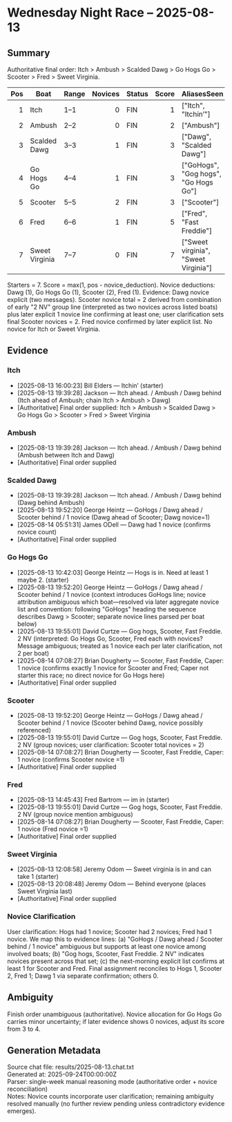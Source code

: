# Wednesday Night Race – 2025-08-13

<!-- markdownlint-disable MD013 -->

## Summary

Authoritative final order: Itch > Ambush > Scalded Dawg > Go Hogs Go > Scooter > Fred > Sweet Virginia.

| Pos | Boat | Range | Novices | Status | Score | AliasesSeen |
|---:|---|---|---:|---|---:|---|
| 1 | Itch | 1–1 | 0 | FIN | 1 | ["Itch", "Itchin’"] |
| 2 | Ambush | 2–2 | 0 | FIN | 2 | ["Ambush"] |
| 3 | Scalded Dawg | 3–3 | 1 | FIN | 3 | ["Dawg", "Scalded Dawg"] |
| 4 | Go Hogs Go | 4–4 | 1 | FIN | 3 | ["GoHogs", "Gog hogs", "Go Hogs Go"] |
| 5 | Scooter | 5–5 | 2 | FIN | 3 | ["Scooter"] |
| 6 | Fred | 6–6 | 1 | FIN | 5 | ["Fred", "Fast Freddie"] |
| 7 | Sweet Virginia | 7–7 | 0 | FIN | 7 | ["Sweet virginia", "Sweet Virginia"] |

Starters = 7. Score = max(1, pos - novice_deduction). Novice deductions: Dawg (1), Go Hogs Go (1), Scooter (2), Fred (1). Evidence: Dawg novice explicit (two messages). Scooter novice total = 2 derived from combination of early "2 NV" group line (interpreted as two novices across listed boats) plus later explicit 1 novice line confirming at least one; user clarification sets final Scooter novices = 2. Fred novice confirmed by later explicit list. No novice for Itch or Sweet Virginia.

## Evidence

### Itch

- [2025-08-13 16:00:23] Bill Elders — Itchin’ (starter)
- [2025-08-13 19:39:28] Jackson — Itch ahead. / Ambush / Dawg behind (Itch ahead of Ambush; chain Itch > Ambush > Dawg)
- [Authoritative] Final order supplied: Itch > Ambush > Scalded Dawg > Go Hogs Go > Scooter > Fred > Sweet Virginia

### Ambush

- [2025-08-13 19:39:28] Jackson — Itch ahead. / Ambush / Dawg behind (Ambush between Itch and Dawg)
- [Authoritative] Final order supplied

### Scalded Dawg

- [2025-08-13 19:39:28] Jackson — Itch ahead. / Ambush / Dawg behind (Dawg behind Ambush)
- [2025-08-13 19:52:20] George Heintz — GoHogs / Dawg ahead / Scooter behind / 1 novice (Dawg ahead of Scooter; Dawg novice=1)
- [2025-08-14 05:51:31] James ODell — Dawg had 1 novice (confirms novice count)
- [Authoritative] Final order supplied

### Go Hogs Go

- [2025-08-13 10:42:03] George Heintz — Hogs is in. Need at least 1 maybe 2. (starter)
- [2025-08-13 19:52:20] George Heintz — GoHogs / Dawg ahead / Scooter behind / 1 novice (context introduces GoHogs line; novice attribution ambiguous which boat—resolved via later aggregate novice list and convention: following "GoHogs" heading the sequence describes Dawg > Scooter; separate novice lines parsed per boat below)
- [2025-08-13 19:55:01] David Curtze — Gog hogs, Scooter, Fast Freddie. 2 NV (interpreted: Go Hogs Go, Scooter, Fred each with novices? Message ambiguous; treated as 1 novice each per later clarification, not 2 per boat)
- [2025-08-14 07:08:27] Brian Dougherty — Scooter, Fast Freddie, Caper: 1 novice (confirms exactly 1 novice for Scooter and Fred; Caper not starter this race; no direct novice for Go Hogs here)
- [Authoritative] Final order supplied

### Scooter

- [2025-08-13 19:52:20] George Heintz — GoHogs / Dawg ahead / Scooter behind / 1 novice (Scooter behind Dawg, novice possibly referenced)
- [2025-08-13 19:55:01] David Curtze — Gog hogs, Scooter, Fast Freddie. 2 NV (group novices; user clarification: Scooter total novices = 2)
- [2025-08-14 07:08:27] Brian Dougherty — Scooter, Fast Freddie, Caper: 1 novice (confirms Scooter novice =1)
- [Authoritative] Final order supplied

### Fred

- [2025-08-13 14:45:43] Fred Bartrom — im in (starter)
- [2025-08-13 19:55:01] David Curtze — Gog hogs, Scooter, Fast Freddie. 2 NV (group novice mention ambiguous)
- [2025-08-14 07:08:27] Brian Dougherty — Scooter, Fast Freddie, Caper: 1 novice (Fred novice =1)
- [Authoritative] Final order supplied

### Sweet Virginia

- [2025-08-13 12:08:58] Jeremy Odom — Sweet virginia is in and can take 1 (starter)
- [2025-08-13 20:08:48] Jeremy Odom — Behind everyone (places Sweet Virginia last)
- [Authoritative] Final order supplied

### Novice Clarification

User clarification: Hogs had 1 novice; Scooter had 2 novices; Fred had 1 novice. We map this to evidence lines: (a) "GoHogs / Dawg ahead / Scooter behind / 1 novice" ambiguous but supports at least one novice among involved boats; (b) "Gog hogs, Scooter, Fast Freddie. 2 NV" indicates novices present across that set; (c) the next-morning explicit list confirms at least 1 for Scooter and Fred. Final assignment reconciles to Hogs 1, Scooter 2, Fred 1; Dawg 1 via separate confirmation; others 0.

## Ambiguity

Finish order unambiguous (authoritative). Novice allocation for Go Hogs Go carries minor uncertainty; if later evidence shows 0 novices, adjust its score from 3 to 4.

## Generation Metadata

Source chat file: results/2025-08-13.chat.txt  
Generated at: 2025-09-24T00:00:00Z  
Parser: single-week manual reasoning mode (authoritative order + novice reconciliation)  
Notes: Novice counts incorporate user clarification; remaining ambiguity resolved manually (no further review pending unless contradictory evidence emerges).
